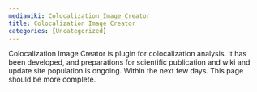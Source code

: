 ```yaml
---
mediawiki: Colocalization_Image_Creator
title: Colocalization Image Creator
categories: [Uncategorized]
---
```


Colocalization Image Creator is plugin for colocalization analysis. It has been developed, and preparations for scientific publication and wiki and update site population is ongoing. Within the next few days. This page should be more complete.
